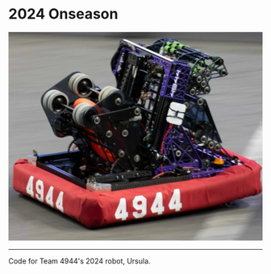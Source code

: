 # 2024 Onseason

![Robot Image](src/main/deploy/20230420165309_IMG_2225.PNG)

---

Code for Team 4944's 2024 robot, Ursula.
